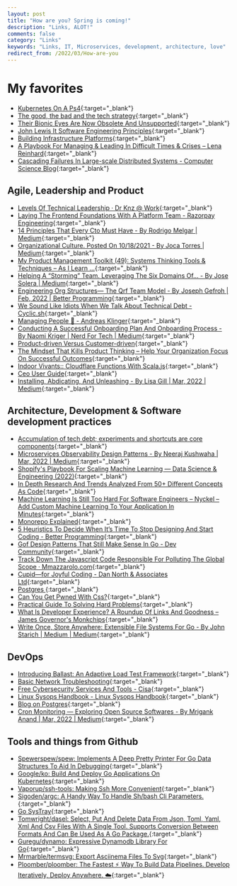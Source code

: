 ```yaml
---
layout: post
title: "How are you? Spring is coming!"
description: "Links, ALOT!"
comments: false
category: "Links"
keywords: "Links, IT, Microservices, development, architecture, love"
redirect_from: /2022/03/How-are-you
---
```

<!-- markdownlint-disable MD033 MD020 MD025-->
# My favorites<a name="favorites"></a>

- [Kubernetes On A Ps4](https://zhekunhu.xyz/ps4-kubernetes.html){:target="_blank"}
- [The good, the bad and the tech strategy](https://www.annashipman.co.uk/jfdi/good-bad-tech-strategy.html){:target="_blank"}
- [Their Bionic Eyes Are Now Obsolete And Unsupported](https://spectrum.ieee.org/bionic-eye-obsolete){:target="_blank"}
- [John Lewis It Software Engineering Principles](http://engineering-principles.onejl.uk/Self-Assessment.html){:target="_blank"}
- [Building Infrastructure Platforms](https://martinfowler.com/articles/building-infrastructure-platform.html){:target="_blank"}
- [A Playbook For Managing & Leading In Difficult Times & Crises – Lena Reinhard](https://lenareinhard.com/a-playbook-for-managing-leading-in-difficult-times-crises/){:target="_blank"}
- [Cascading Failures In Large-scale Distributed Systems - Computer Science Blog](https://blog.mi.hdm-stuttgart.de/index.php/2022/03/03/cascading-failures-in-large-scale-distributed-systems/){:target="_blank"}

## Agile, Leadership and Product<a name="agile"></a>


- [Levels Of Technical Leadership · Dr Knz @ Work](https://dr-knz.net/levels-of-technical-leadership.html){:target="_blank"}
- [Laying The Frontend Foundations With A Platform Team - Razorpay Engineering](https://engineering.razorpay.com/laying-the-frontend-foundations-with-a-platform-team-62c21c37bf9c){:target="_blank"}
- [14 Principles That Every Cto Must Have - By Rodrigo Melgar | Medium](https://rodrigomelgar.medium.com/14-principles-that-every-cto-must-have-77045dff4c49){:target="_blank"}
- [Organizational Culture. Posted On 10/18/2021 - By Joca Torres | Medium](https://jocatorres.medium.com/organizational-culture-d26c5dc170ea){:target="_blank"}
- [My Product Management Toolkit (49): Systems Thinking Tools & Techniques – As I Learn …](https://marcabraham.com/2022/02/13/my-product-management-toolkit-49-system-thinking-tools-techniques/){:target="_blank"}
- [Helping A “Storming” Team. Leveraging The Six Domains Of… - By Jose Solera | Medium](https://medium.com/@josesolera/helping-a-storming-team-9591046c5afb){:target="_blank"}
- [Engineering Org Structures— The Qrf Team Model - By Joseph Gefroh | Feb, 2022 | Better Programming](https://betterprogramming.pub/engineering-org-structures-the-qrf-team-model-7b92031db33c){:target="_blank"}
- [We Sound Like Idiots When We Talk About Technical Debt - Cyclic.sh](https://www.cyclic.sh/posts/we-sound-like-idiots-when-we-talk-about-technical-debt){:target="_blank"}
- [Managing People 🤯 - Andreas Klinger](https://klinger.io/posts/managing-people-%F0%9F%A4%AF){:target="_blank"}
- [Conducting A Successful Onboarding Plan And Onboarding Process - By Naomi Kriger | Nerd For Tech | Medium](https://medium.com/nerd-for-tech/conducting-a-successful-onboarding-plan-and-onboarding-process-6ec1b01ec2ae){:target="_blank"}
- [Product-driven Versus Customer-driven](https://www.ribbonfarm.com/2014/04/24/product-driven-versus-customer-driven/){:target="_blank"}
- [The Mindset That Kills Product Thinking – Help Your Organization Focus On Successful Outcomes](https://www.jpattonassociates.com/mindset-that-kills-product-thinking/){:target="_blank"}
- [Indoor Vivants:: Cloudflare Functions With Scala.js](https://blog.indoorvivants.com/2022-02-14-cloudflare-functions-with-scalajs){:target="_blank"}
- [Ceo User Guide](https://almanac.io/docs/ceo-user-guide-qgrX6JybtClEKUEGt96x5sMlzQLmRwPL){:target="_blank"}
- [Installing, Abdicating, And Unleashing - By Lisa Gill | Mar, 2022 | Medium](https://reimaginaire.medium.com/installing-abdicating-and-unleashing-514d31a9dd46){:target="_blank"}

## Architecture, Development & Software development practices <a name="development"></a>

- [Accumulation of tech debt; experiments and shortcuts are core components](https://martinfowler.com/articles/bottlenecks-of-scaleups/01-tech-debt.html){:target="_blank"}
- [Microservices Observability Design Patterns - By Neeraj Kushwaha | Mar, 2022 | Medium](https://medium.com/@learncsdesign/microservices-observability-design-patterns-bdfa5807f81e){:target="_blank"}
- [Shopify's Playbook For Scaling Machine Learning — Data Science & Engineering (2022)](https://shopify.engineering/shopify-playbook-scaling-machine-learning){:target="_blank"}
- [In Depth Research And Trends Analyzed From 50+ Different Concepts As Code](https://www.jedi.be/blog/2022/02/23/trends-and-inventory-of-50-as-code-concepts/){:target="_blank"}
- [Machine Learning Is Still Too Hard For Software Engineers – Nyckel – Add Custom Machine Learning To Your Application In Minutes](https://www.nyckel.com/blog/ml-too-hard-for-software-developers/){:target="_blank"}
- [Monorepo Explained](https://monorepo.tools/){:target="_blank"}
- [5 Heuristics To Decide When It’s Time To Stop Designing And Start Coding - Better Programming](https://betterprogramming.pub/how-to-decide-when-its-time-to-stop-designing-and-start-coding-eb9b6d8625c){:target="_blank"}
- [Gof Design Patterns That Still Make Sense In Go - Dev Community](https://dev.to/mauriciolinhares/gof-design-patterns-that-still-make-sense-in-go-27k5){:target="_blank"}
- [Track Down The Javascript Code Responsible For Polluting The Global Scope · Mmazzarolo.com](https://mmazzarolo.com/blog/2022-02-16-track-down-the-javascript-code-responsible-for-polluting-the-global-scope/){:target="_blank"}
- [Cupid—for Joyful Coding - Dan North & Associates Ltd](https://dannorth.net/2022/02/10/cupid-for-joyful-coding/){:target="_blank"}
- [Postgres ](https://gist.github.com/jcoleman/1e6ad1bf8de454c166da94b67537758b){:target="_blank"}
- [Can You Get Pwned With Css?](https://scotthelme.co.uk/can-you-get-pwned-with-css/){:target="_blank"}
- [Practical Guide To Solving Hard Problems](https://praeclarum.org/2022/02/19/hard-problems.html){:target="_blank"}
- [What Is Developer Experience? A Roundup Of Links And Goodness – James Governor's Monkchips](https://redmonk.com/jgovernor/2022/02/21/what-is-developer-experience-a-roundup-of-links-and-goodness/){:target="_blank"}
- [Write Once, Store Anywhere: Extensible File Systems For Go - By John Starich | Medium | Medium](https://blog.johnstarich.com/write-once-store-anywhere-extensible-file-systems-for-go-65c7c0949e74){:target="_blank"}

## DevOps<a name="devops"></a>

- [Introducing Ballast: An Adaptive Load Test Framework](https://eng.uber.com/introducing-ballast-an-adaptive-load-test-framework/){:target="_blank"}
- [Basic Network Troubleshooting](https://www.netmeister.org/blog/basic-network-troubleshooting.html){:target="_blank"}
- [Free Cybersecurity Services And Tools - Cisa](https://www.cisa.gov/free-cybersecurity-services-and-tools){:target="_blank"}
- [Linux Sysops Handbook - Linux Sysops Handbook](https://abarrak.gitbook.io/linux-sysops-handbook){:target="_blank"}
- [Blog on Postgres](https://gist.github.com/jcoleman/1e6ad1bf8de454c166da94b67537758b){:target="_blank"}
- [Cron Monitoring — Exploring Open Source Softwares - By Mrigank Anand | Mar, 2022 | Medium](https://medium.com/@mrigank.anand52/cron-monitoring-how-did-we-achieve-it-89cde4db1dc4){:target="_blank"}

## Tools and things from Github <a name="tools"></a>

- [Spewerspew/spew: Implements A Deep Pretty Printer For Go Data Structures To Aid In Debugging](https://github.com/spewerspew/spew){:target="_blank"}
- [Google/ko: Build And Deploy Go Applications On Kubernetes](https://github.com/google/ko){:target="_blank"}
- [Vaporup/ssh-tools: Making Ssh More Convenient](https://github.com/vaporup/ssh-tools){:target="_blank"}
- [Sigoden/argc: A Handy Way To Handle Sh/bash Cli Parameters.](https://github.com/sigoden/argc){:target="_blank"}
- [Go SysTray](https://github.com/getlantern/systray){:target="_blank"}
- [Tomwright/dasel: Select, Put And Delete Data From Json, Toml, Yaml, Xml And Csv Files With A Single Tool. Supports Conversion Between Formats And Can Be Used As A Go Package.](https://github.com/TomWright/dasel){:target="_blank"}
- [Guregu/dynamo: Expressive Dynamodb Library For Go](https://github.com/guregu/dynamo){:target="_blank"}
- [Mrmarble/termsvg: Export Asciinema Files To Svg](https://github.com/mrmarble/termsvg){:target="_blank"}
- [Ploomber/ploomber: The Fastest ⚡️ Way To Build Data Pipelines. Develop Iteratively, Deploy Anywhere. ☁️](https://github.com/ploomber/ploomber){:target="_blank"}
